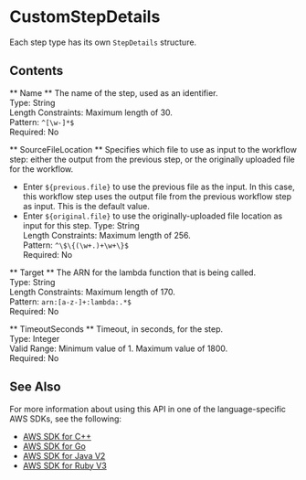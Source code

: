 # CustomStepDetails<a name="API_CustomStepDetails"></a>

Each step type has its own `StepDetails` structure\.

## Contents<a name="API_CustomStepDetails_Contents"></a>

 ** Name **   <a name="TransferFamily-Type-CustomStepDetails-Name"></a>
The name of the step, used as an identifier\.  
Type: String  
Length Constraints: Maximum length of 30\.  
Pattern: `^[\w-]*$`   
Required: No

 ** SourceFileLocation **   <a name="TransferFamily-Type-CustomStepDetails-SourceFileLocation"></a>
Specifies which file to use as input to the workflow step: either the output from the previous step, or the originally uploaded file for the workflow\.  
+ Enter `${previous.file}` to use the previous file as the input\. In this case, this workflow step uses the output file from the previous workflow step as input\. This is the default value\.
+ Enter `${original.file}` to use the originally\-uploaded file location as input for this step\.
Type: String  
Length Constraints: Maximum length of 256\.  
Pattern: `^\$\{(\w+.)+\w+\}$`   
Required: No

 ** Target **   <a name="TransferFamily-Type-CustomStepDetails-Target"></a>
The ARN for the lambda function that is being called\.  
Type: String  
Length Constraints: Maximum length of 170\.  
Pattern: `arn:[a-z-]+:lambda:.*$`   
Required: No

 ** TimeoutSeconds **   <a name="TransferFamily-Type-CustomStepDetails-TimeoutSeconds"></a>
Timeout, in seconds, for the step\.  
Type: Integer  
Valid Range: Minimum value of 1\. Maximum value of 1800\.  
Required: No

## See Also<a name="API_CustomStepDetails_SeeAlso"></a>

For more information about using this API in one of the language\-specific AWS SDKs, see the following:
+  [AWS SDK for C\+\+](https://docs.aws.amazon.com/goto/SdkForCpp/transfer-2018-11-05/CustomStepDetails) 
+  [AWS SDK for Go](https://docs.aws.amazon.com/goto/SdkForGoV1/transfer-2018-11-05/CustomStepDetails) 
+  [AWS SDK for Java V2](https://docs.aws.amazon.com/goto/SdkForJavaV2/transfer-2018-11-05/CustomStepDetails) 
+  [AWS SDK for Ruby V3](https://docs.aws.amazon.com/goto/SdkForRubyV3/transfer-2018-11-05/CustomStepDetails) 